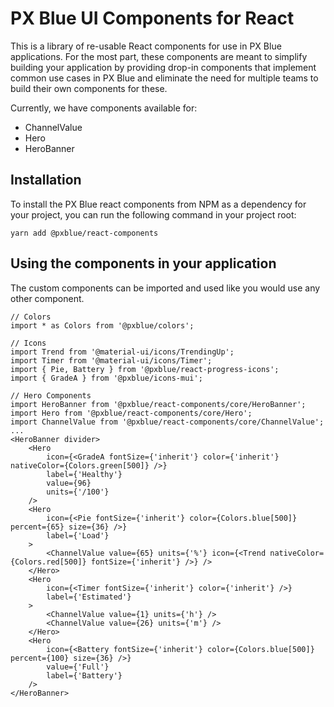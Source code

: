 # PX Blue UI Components for React
This is a library of re-usable React components for use in PX Blue applications. For the most part, these components are meant to simplify building your application by providing drop-in components that implement common use cases in PX Blue and eliminate the need for multiple teams to build their own components for these.

Currently, we have components available for:
* ChannelValue
* Hero
* HeroBanner

## Installation
To install the PX Blue react components from NPM as a dependency for your project, you can run the following command in your project root:
```
yarn add @pxblue/react-components
```

## Using the components in your application
The custom components can be imported and used like you would use any other component.

```
// Colors
import * as Colors from '@pxblue/colors';

// Icons
import Trend from '@material-ui/icons/TrendingUp';
import Timer from '@material-ui/icons/Timer';
import { Pie, Battery } from '@pxblue/react-progress-icons';
import { GradeA } from '@pxblue/icons-mui';

// Hero Components
import HeroBanner from '@pxblue/react-components/core/HeroBanner';
import Hero from '@pxblue/react-components/core/Hero';
import ChannelValue from '@pxblue/react-components/core/ChannelValue';
...
<HeroBanner divider>
    <Hero
        icon={<GradeA fontSize={'inherit'} color={'inherit'} nativeColor={Colors.green[500]} />}
        label={'Healthy'}
        value={96}
        units={'/100'}
    />
    <Hero
        icon={<Pie fontSize={'inherit'} color={Colors.blue[500]} percent={65} size={36} />}
        label={'Load'}
    >
        <ChannelValue value={65} units={'%'} icon={<Trend nativeColor={Colors.red[500]} fontSize={'inherit'} />} />
    </Hero>
    <Hero
        icon={<Timer fontSize={'inherit'} color={'inherit'} />}
        label={'Estimated'}
    >
        <ChannelValue value={1} units={'h'} />
        <ChannelValue value={26} units={'m'} />
    </Hero>
    <Hero
        icon={<Battery fontSize={'inherit'} color={Colors.blue[500]} percent={100} size={36} />}
        value={'Full'}
        label={'Battery'}
    />
</HeroBanner>
```
